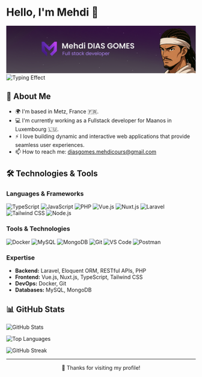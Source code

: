 # Hello, I'm Mehdi 👋
[![Profile](Github-cover.png)](https://mdiasgomes.dev)
![Typing Effect](https://readme-typing-svg.demolab.com?font=Fira+Code&pause=1000&color=B086FF&width=600&lines=Mehdi+DIAS+GOMES+%7C+Fullstack+Developer.)

## 🚀 About Me
- 🌍 I'm based in Metz, France 🇫🇷.
- 💻 I'm currently working as a Fullstack developer for Maanos in Luxembourg 🇱🇺.
- ⚡ I love building dynamic and interactive web applications that provide seamless user experiences.
- 📫 How to reach me: [diasgomes.mehdicours@gmail.com](mailto:diasgomes.mehdicours@gmail.com)

## 🛠️ Technologies & Tools

### Languages & Frameworks
![TypeScript](https://img.shields.io/badge/TypeScript-3178C6?style=for-the-badge&logo=typescript&logoColor=white)
![JavaScript](https://img.shields.io/badge/JavaScript-F7DF1E?style=for-the-badge&logo=javascript&logoColor=black)
![PHP](https://img.shields.io/badge/PHP-777BB4?style=for-the-badge&logo=php&logoColor=white)
![Vue.js](https://img.shields.io/badge/Vue.js-4FC08D?style=for-the-badge&logo=vue.js&logoColor=white)
![Nuxt.js](https://img.shields.io/badge/Nuxt.js-00DC82?style=for-the-badge&logo=nuxt.js&logoColor=white)
![Laravel](https://img.shields.io/badge/Laravel-FF2D20?style=for-the-badge&logo=laravel&logoColor=white)
![Tailwind CSS](https://img.shields.io/badge/Tailwind_CSS-38B2AC?style=for-the-badge&logo=tailwind-css&logoColor=white)
![Node.js](https://img.shields.io/badge/Node.js-339933?style=for-the-badge&logo=node.js&logoColor=white)

### Tools & Technologies
![Docker](https://img.shields.io/badge/Docker-2496ED?style=for-the-badge&logo=docker&logoColor=white)
![MySQL](https://img.shields.io/badge/MySQL-4479A1?style=for-the-badge&logo=mysql&logoColor=white)
![MongoDB](https://img.shields.io/badge/MongoDB-47A248?style=for-the-badge&logo=mongodb&logoColor=white)
![Git](https://img.shields.io/badge/Git-F05032?style=for-the-badge&logo=git&logoColor=white)
![VS Code](https://img.shields.io/badge/VS_Code-007ACC?style=for-the-badge&logo=visual-studio-code&logoColor=white)
![Postman](https://img.shields.io/badge/Postman-FF6C37?style=for-the-badge&logo=postman&logoColor=white)

### Expertise
- **Backend:** Laravel, Eloquent ORM, RESTful APIs, PHP
- **Frontend:** Vue.js, Nuxt.js, TypeScript, Tailwind CSS
- **DevOps:** Docker, Git
- **Databases:** MySQL, MongoDB

## 📊 GitHub Stats

<div align="start">
  
![GitHub Stats](https://github-readme-stats.vercel.app/api?username=MehdiDiasGomes&show_icons=true&theme=tokyonight&hide_border=true&bg_color=0D1117)

![Top Languages](https://github-readme-stats.vercel.app/api/top-langs/?username=MehdiDiasGomes&layout=compact&theme=tokyonight&hide_border=true&bg_color=0D1117)

![GitHub Streak](https://github-readme-streak-stats.herokuapp.com/?user=MehdiDiasGomes&theme=tokyonight&hide_border=true&background=0D1117)

</div>

---

<div align="center">
  
💜 Thanks for visiting my profile!

</div>
